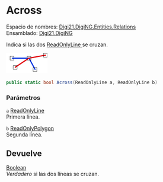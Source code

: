 # Across

Espacio de nombres: [Digi21.DigiNG.Entities.Relations](../../../)\
Ensamblado: [Digi21.DigiNG](../../../../)

Indica si las dos [ReadOnlyLine ](../../../../digi21.diging.entities/clases/readonlyline/)se cruzan.

![Línea cruza línea](../../../../../../../../../.gitbook/assets/lineacruzalinea.png)

```csharp
public static bool Across(ReadOnlyLine a, ReadOnlyLine b)
```

### Parámetros

`a` [ReadOnlyLine](../../../../digi21.diging.entities/clases/readonlyline/)\
Primera línea.

`b` [ReadOnlyPolygon](../../../../digi21.diging.entities/clases/readonlypolygon/)\
Segunda línea.

## Devuelve

[Boolean](https://docs.microsoft.com/en-us/dotnet/api/system.boolean?view=net-5.0)\
_Verdadero_ si las dos líneas se cruzan.
